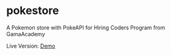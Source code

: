 # pokestore
A Pokemon store with PokeAPI for Hiring Coders Program from GamaAcademy

Live Version: [Demo](https://pokestore-ga.netlify.app/)
